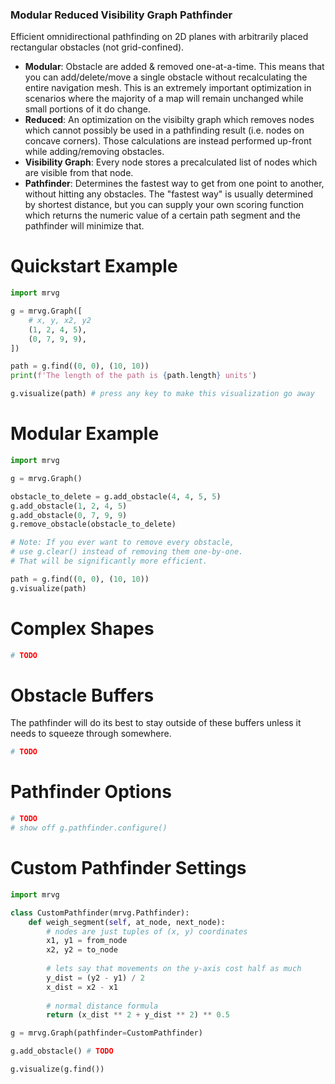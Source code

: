 ### Modular Reduced Visibility Graph Pathfinder
Efficient omnidirectional pathfinding on 2D planes with arbitrarily placed rectangular obstacles (not grid-confined). 

- **Modular**: Obstacle are added & removed one-at-a-time. This means that you can add/delete/move a single obstacle without recalculating the entire navigation mesh. This is an extremely important optimization in scenarios where the majority of a map will remain unchanged while small portions of it do change. 
- **Reduced**: An optimization on the visibilty graph which removes nodes which cannot possibly be used in a pathfinding result (i.e. nodes on concave corners). Those calculations are instead performed up-front while adding/removing obstacles. 
- **Visibility Graph**: Every node stores a precalculated list of nodes which are visible from that node.
- **Pathfinder**: Determines the fastest way to get from one point to another, without hitting any obstacles. The "fastest way" is usually determined by shortest distance, but you can supply your own scoring function which returns the numeric value of a certain path segment and the pathfinder will minimize that.

# Quickstart Example
```py
import mrvg

g = mrvg.Graph([
    # x, y, x2, y2
    (1, 2, 4, 5),
    (0, 7, 9, 9),
])

path = g.find((0, 0), (10, 10))
print(f'The length of the path is {path.length} units')

g.visualize(path) # press any key to make this visualization go away
```

# Modular Example
```py
import mrvg

g = mrvg.Graph()

obstacle_to_delete = g.add_obstacle(4, 4, 5, 5)
g.add_obstacle(1, 2, 4, 5)
g.add_obstacle(0, 7, 9, 9)
g.remove_obstacle(obstacle_to_delete)

# Note: If you ever want to remove every obstacle,
# use g.clear() instead of removing them one-by-one.
# That will be significantly more efficient.

path = g.find((0, 0), (10, 10))
g.visualize(path)
```

# Complex Shapes
```py
# TODO
```

# Obstacle Buffers
The pathfinder will do its best to stay outside of these buffers unless it needs to squeeze through somewhere.
```py
# TODO
```

# Pathfinder Options
```py
# TODO
# show off g.pathfinder.configure()
```

# Custom Pathfinder Settings
```py
import mrvg

class CustomPathfinder(mrvg.Pathfinder):
    def weigh_segment(self, at_node, next_node):
        # nodes are just tuples of (x, y) coordinates
        x1, y1 = from_node
        x2, y2 = to_node
        
        # lets say that movements on the y-axis cost half as much
        y_dist = (y2 - y1) / 2
        x_dist = x2 - x1
        
        # normal distance formula
        return (x_dist ** 2 + y_dist ** 2) ** 0.5

g = mrvg.Graph(pathfinder=CustomPathfinder)

g.add_obstacle() # TODO

g.visualize(g.find())
```